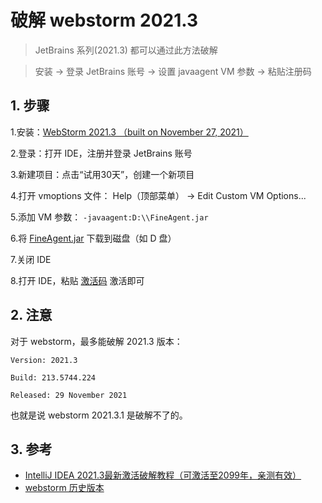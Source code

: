 # 破解 webstorm 2021.3

>JetBrains 系列(2021.3) 都可以通过此方法破解

>安装 -> 登录 JetBrains 账号 -> 设置 javaagent VM 参数 -> 粘贴注册码

## 1. 步骤

1.安装：[WebStorm 2021.3 （built on November 27, 2021）](https://download.jetbrains.com/webstorm/WebStorm-2021.3.exe)

2.登录：打开 IDE，注册并登录 JetBrains 账号

3.新建项目：点击“试用30天”，创建一个新项目

4.打开 vmoptions 文件： Help（顶部菜单） -> Edit Custom VM Options...

5.添加 VM 参数： `-javaagent:D:\\FineAgent.jar`

6.将 [FineAgent.jar](/webstorm/FineAgent.jar) 下载到磁盘（如 D 盘）

7.关闭 IDE

8.打开 IDE，粘贴 [激活码](/webstorm/ActivationCode.txt) 激活即可


## 2. 注意

对于 webstorm，最多能破解 2021.3 版本：

```text
Version: 2021.3

Build: 213.5744.224

Released: 29 November 2021
```

也就是说 webstorm 2021.3.1 是破解不了的。

## 3. 参考

* [IntelliJ IDEA 2021.3最新激活破解教程（可激活至2099年，亲测有效）](https://www.exception.site/essay/how-to-free-use-intellij-idea-2019-3)
* [webstorm 历史版本](https://www.jetbrains.com/webstorm/download/other.html)